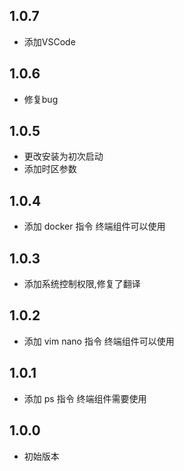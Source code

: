 <!-- https://developers.home-assistant.io/docs/add-ons/presentation#keeping-a-changelog -->

## 1.0.7

- 添加VSCode

## 1.0.6

- 修复bug

## 1.0.5

- 更改安装为初次启动
- 添加时区参数

## 1.0.4

- 添加 docker 指令 终端组件可以使用

## 1.0.3

- 添加系统控制权限,修复了翻译

## 1.0.2

- 添加 vim nano 指令 终端组件可以使用

## 1.0.1

- 添加 ps 指令 终端组件需要使用

## 1.0.0

- 初始版本
